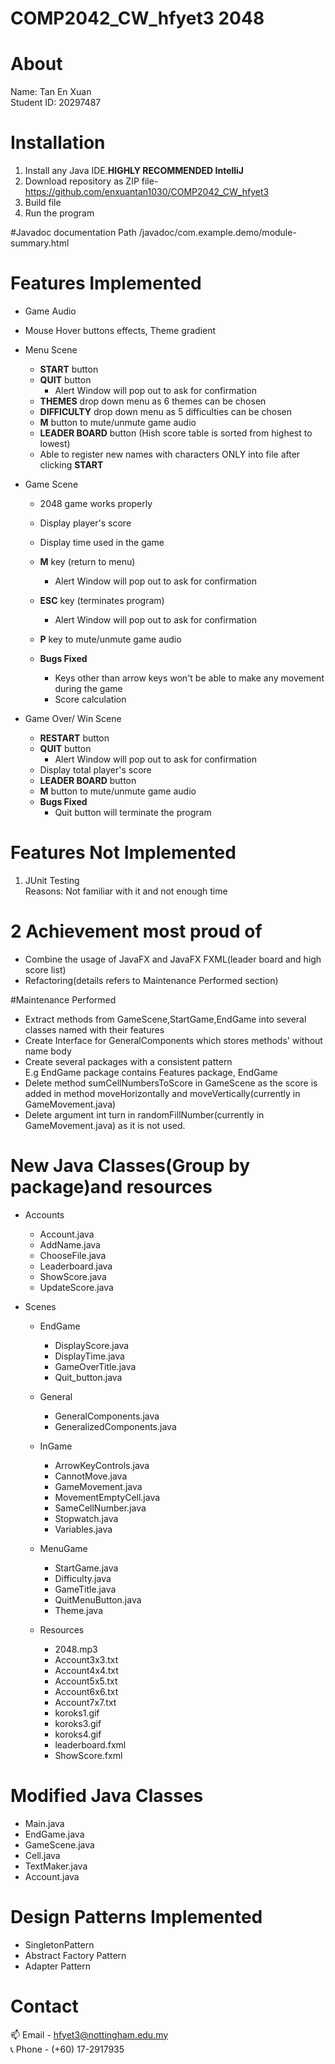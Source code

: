 # COMP2042_CW_hfyet3 2048

# About
Name: Tan En Xuan</br>
Student ID: 20297487

# Installation
1. Install any Java IDE.**HIGHLY RECOMMENDED IntelliJ**</br>
2. Download repository as ZIP file- https://github.com/enxuantan1030/COMP2042_CW_hfyet3 </br>
3. Build file
4. Run the program


#Javadoc documentation Path
/javadoc/com.example.demo/module-summary.html

# Features Implemented
- Game Audio
- Mouse Hover buttons effects, Theme gradient
- Menu Scene
  - **START** button
  - **QUIT** button
    - Alert Window will pop out to ask for confirmation
  - **THEMES** drop down menu as 6 themes can be chosen
  - **DIFFICULTY** drop down menu as 5 difficulties can be chosen
  - **M** button to mute/unmute game audio
  - **LEADER BOARD** button (Hish score table is sorted from highest to lowest)
  - Able to register new names with characters ONLY into file after clicking **START** 

- Game Scene
  - 2048 game works properly
  - Display player's score
  - Display time used in the game
  - **M** key (return to menu)
    - Alert Window will pop out to ask for confirmation
  - **ESC** key (terminates program)
    - Alert Window will pop out to ask for confirmation
  - **P** key to mute/unmute game audio
  
  - **Bugs Fixed**
    - Keys other than arrow keys won't be able to make any movement during the game
    - Score calculation
    
- Game Over/ Win Scene
  - **RESTART** button
  - **QUIT** button
    - Alert Window will pop out to ask for confirmation
  - Display total player's score
  - **LEADER BOARD** button
  - **M** button to mute/unmute game audio
  - **Bugs Fixed**
    - Quit button will terminate the program 

# Features Not Implemented
1. JUnit Testing</br>
Reasons: Not familiar with it and not enough time

# 2 Achievement most proud of
- Combine the usage of JavaFX and JavaFX FXML(leader board and high score list)
- Refactoring(details refers to Maintenance Performed section)

#Maintenance Performed
- Extract methods from GameScene,StartGame,EndGame into several classes named with their features
- Create Interface for GeneralComponents which stores methods' without name body
- Create several packages with a consistent pattern</br>E.g EndGame package contains Features package, EndGame
- Delete method sumCellNumbersToScore in GameScene as the score is added in method moveHorizontally and moveVertically(currently in GameMovement.java)
- Delete argument int turn in randomFillNumber(currently in GameMovement.java) as it is not used.

# New Java Classes(Group by package)and resources
- Accounts
  - Account.java
  - AddName.java
  - ChooseFile.java
  - Leaderboard.java
  - ShowScore.java
  - UpdateScore.java

- Scenes
  - EndGame
    - DisplayScore.java
    - DisplayTime.java
    - GameOverTitle.java
    - Quit_button.java
    
  - General
    - GeneralComponents.java
    - GeneralizedComponents.java
  
  - InGame
    - ArrowKeyControls.java
    - CannotMove.java
    - GameMovement.java
    - MovementEmptyCell.java
    - SameCellNumber.java
    - Stopwatch.java
    - Variables.java
  
  - MenuGame
    - StartGame.java
    - Difficulty.java
    - GameTitle.java
    - QuitMenuButton.java
    - Theme.java
  
  - Resources
    - 2048.mp3
    - Account3x3.txt
    - Account4x4.txt
    - Account5x5.txt
    - Account6x6.txt
    - Account7x7.txt
    - koroks1.gif
    - koroks3.gif
    - koroks4.gif
    - leaderboard.fxml
    - ShowScore.fxml

# Modified Java Classes
- Main.java
- EndGame.java
- GameScene.java
- Cell.java
- TextMaker.java
- Account.java

# Design Patterns Implemented
- SingletonPattern
- Abstract Factory Pattern
- Adapter Pattern

# Contact
:mailbox: Email - hfyet3@nottingham.edu.my</br>
:telephone_receiver: Phone - (+60) 17-2917935</br>

